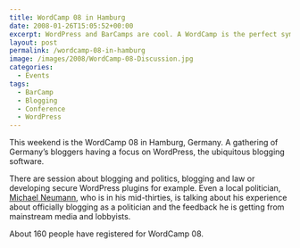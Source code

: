 ```yaml
---
title: WordCamp 08 in Hamburg
date: 2008-01-26T15:05:52+00:00
excerpt: WordPress and BarCamps are cool. A WordCamp is the perfect symbiosis.
layout: post
permalink: /wordcamp-08-in-hamburg
image: /images/2008/WordCamp-08-Discussion.jpg
categories:
  - Events
tags:
  - BarCamp
  - Blogging
  - Conference
  - WordPress
---
```

This weekend is the WordCamp 08 in Hamburg, Germany. A gathering of Germany’s bloggers having a focus on WordPress, the ubiquitous blogging software.

There are session about blogging and politics, blogging and law or developing secure WordPress plugins for example. Even a local politician, [Michael Neumann](http://www.neumann-hamburg.de/), who is in his mid-thirties, is talking about his experience about officially blogging as a politician and the feedback he is getting from mainstream media and lobbyists.

About 160 people have registered for WordCamp 08.